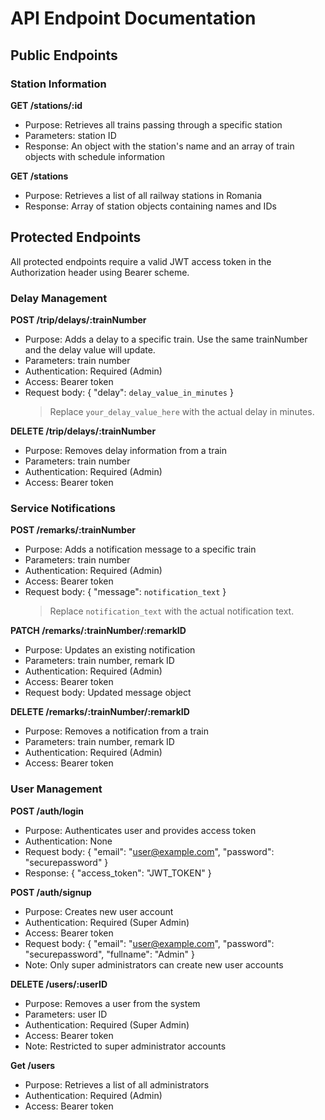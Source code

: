 # API Endpoint Documentation

## Public Endpoints

### Station Information

**GET /stations/:id**

- Purpose: Retrieves all trains passing through a specific station
- Parameters: station ID
- Response: An object with the station's name and an array of train objects with schedule information

**GET /stations**

- Purpose: Retrieves a list of all railway stations in Romania
- Response: Array of station objects containing names and IDs

## Protected Endpoints

All protected endpoints require a valid JWT access token in the Authorization header using Bearer scheme.

### Delay Management

**POST /trip/delays/:trainNumber**

- Purpose: Adds a delay to a specific train. Use the same trainNumber and the delay value will update.
- Parameters: train number
- Authentication: Required (Admin)
- Access: Bearer token
- Request body: { "delay": `delay_value_in_minutes` }
  > Replace `your_delay_value_here` with the actual delay in minutes.

**DELETE /trip/delays/:trainNumber**

- Purpose: Removes delay information from a train
- Parameters: train number
- Authentication: Required (Admin)
- Access: Bearer token

### Service Notifications

**POST /remarks/:trainNumber**

- Purpose: Adds a notification message to a specific train
- Parameters: train number
- Authentication: Required (Admin)
- Access: Bearer token
- Request body: { "message": `notification_text` }
  > Replace `notification_text` with the actual notification text.

**PATCH /remarks/:trainNumber/:remarkID**

- Purpose: Updates an existing notification
- Parameters: train number, remark ID
- Authentication: Required (Admin)
- Access: Bearer token
- Request body: Updated message object

**DELETE /remarks/:trainNumber/:remarkID**

- Purpose: Removes a notification from a train
- Parameters: train number, remark ID
- Authentication: Required (Admin)
- Access: Bearer token

### User Management

**POST /auth/login**

- Purpose: Authenticates user and provides access token
- Authentication: None
- Request body: { "email": "user@example.com", "password": "securepassword" }
- Response: { "access_token": "JWT_TOKEN" }

**POST /auth/signup**

- Purpose: Creates new user account
- Authentication: Required (Super Admin)
- Access: Bearer token
- Request body: { "email": "user@example.com", "password": "securepassword", "fullname": "Admin" }
- Note: Only super administrators can create new user accounts

**DELETE /users/:userID**

- Purpose: Removes a user from the system
- Parameters: user ID
- Authentication: Required (Super Admin)
- Access: Bearer token
- Note: Restricted to super administrator accounts

**Get /users**

- Purpose: Retrieves a list of all administrators
- Authentication: Required (Admin)
- Access: Bearer token
